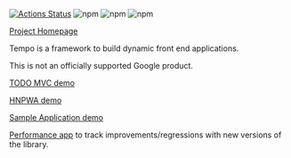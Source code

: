 [![Actions Status](https://github.com/fponticelli/tempo/workflows/Build%20and%20Test/badge.svg)](https://github.com/fponticelli/tempo/actions?query=workflow%3A"Build+and+Test") ![npm](https://img.shields.io/npm/v/tempo-core?label=npm%3A%20tempo-core) ![npm](https://img.shields.io/npm/v/tempo-store?label=npm%3A%20tempo-store) ![npm](https://img.shields.io/npm/v/tempo-dom?label=npm%3A%20tempo-dom)

[Project Homepage](https://fponticelli.github.io/tempo/)

Tempo is a framework to build dynamic front end applications.

This is not an officially supported Google product.

[TODO MVC demo](https://fponticelli.github.io/tempo/demo/todomvc/)

[HNPWA demo](https://fponticelli.github.io/tempo/demo/hnpwa/)

[Sample Application demo](https://fponticelli.github.io/tempo/demo/hnpwa/)

[Performance app](https://fponticelli.github.io/tempo/demo/demo/benchmark/) to track improvements/regressions with new versions of the library.
